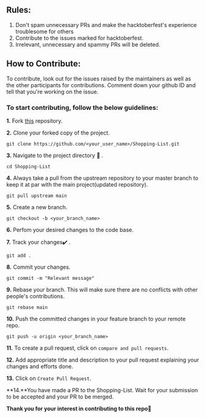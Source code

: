 ## Rules:
1. Don't spam unnecessary PRs and make the hacktoberfest's experience troublesome for others <br>
2. Contribute to the issues marked for hacktoberfest.<br>
3. Irrelevant, unnecessary and spammy PRs will be deleted.

## How to Contribute:

To contribute, look out for the issues raised by the maintainers as well as the other participants for contributions.
Comment down your github ID and tell that you're working on the issue.

### To start contributing, follow the below guidelines: 

**1.**  Fork [this](https://github.com/KritikaSh2/Shopping-List) repository.

**2.**  Clone your forked copy of the project.

```
git clone https://github.com/<your_user_name>/Shopping-List.git
```

**3.** Navigate to the project directory :file_folder: .

```
cd Shopping-List
```

**4.** Always take a pull from the upstream repository to your master branch to keep it at par with the main project(updated repository).

```
git pull upstream main
```

**5.** Create a new branch.

```
git checkout -b <your_branch_name>
```

**6.** Perfom your desired changes to the code base.

**7.** Track your changes:heavy_check_mark: .

```
git add . 
```

**8.** Commit your changes.

```
git commit -m "Relevant message"
```

**9.** Rebase your branch. This will make sure there are no conflicts with other people's contributions.

```
git rebase main
```

**10.** Push the committed changes in your feature branch to your remote repo.

```
git push -u origin <your_branch_name>
```

**11.** To create a pull request, click on `compare and pull requests`.

**12.** Add appropriate title and description to your pull request explaining your changes and efforts done.

**13.** Click on `Create Pull Request`.


**14.**You have made a PR to the Shopping-List. Wait for your submission to be accepted and your PR to be merged.

**Thank you for your interest in contributing to this repo🏼**
